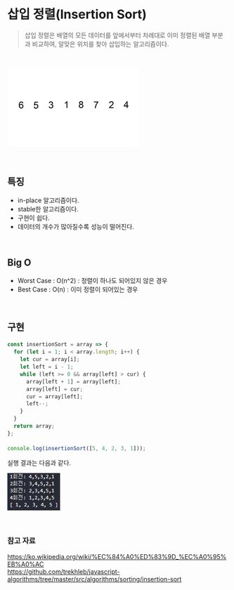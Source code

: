 # 삽입 정렬(Insertion Sort)

> 삽입 정렬은 배열의 모든 데이터를 앞에서부터 차례대로 이미 정렬된 배열 부분과 비교하여, 알맞은 위치를 찾아 삽입하는 알고리즘이다.

<br>

![삽입 정렬](https://github.com/chanyDev/TIL/blob/main/img/%EC%95%8C%EA%B3%A0%EB%A6%AC%EC%A6%98/%EC%A0%95%EB%A0%AC/%EC%82%BD%EC%9E%85%20%EC%A0%95%EB%A0%AC.gif?raw=true)

<br>

## 특징

- in-place 알고리즘이다.
- stable한 알고리즘이다.
- 구현이 쉽다.
- 데이터의 개수가 많아질수록 성능이 떨어진다.

<br>

## Big O

- Worst Case : O(n^2) : 정렬이 하나도 되어있지 않은 경우
- Best Case : O(n) : 이미 정렬이 되어있는 경우

<br>

## 구현

```js
const insertionSort = array => {
  for (let i = 1; i < array.length; i++) {
    let cur = array[i];
    let left = i - 1;
    while (left >= 0 && array[left] > cur) {
      array[left + 1] = array[left];
      array[left] = cur;
      cur = array[left];
      left--;
    }
  }
  return array;
};

console.log(insertionSort([5, 4, 2, 3, 1]));
```

실행 결과는 다음과 같다.

![삽입 정렬 출력](https://github.com/chanyDev/TIL/blob/main/img/%EC%95%8C%EA%B3%A0%EB%A6%AC%EC%A6%98/%EC%A0%95%EB%A0%AC/%EC%82%BD%EC%9E%85%20%EC%A0%95%EB%A0%AC%20%EC%B6%9C%EB%A0%A5.PNG?raw=true)

<br>

### 참고 자료

https://ko.wikipedia.org/wiki/%EC%84%A0%ED%83%9D_%EC%A0%95%EB%A0%AC <br>
https://github.com/trekhleb/javascript-algorithms/tree/master/src/algorithms/sorting/insertion-sort
